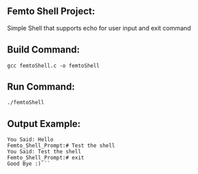 ## Femto Shell Project:  
Simple Shell that supports echo for user input and exit command   


## Build Command:  
`gcc femtoShell.c -o femtoShell`  

## Run Command:
`./femtoShell`  


## Output Example:
```Femto_Shell_Prompt:# Hello   
You Said: Hello   
Femto_Shell_Prompt:# Test the shell  
You Said: Test the shell  
Femto_Shell_Prompt:# exit  
Good Bye :)```   

